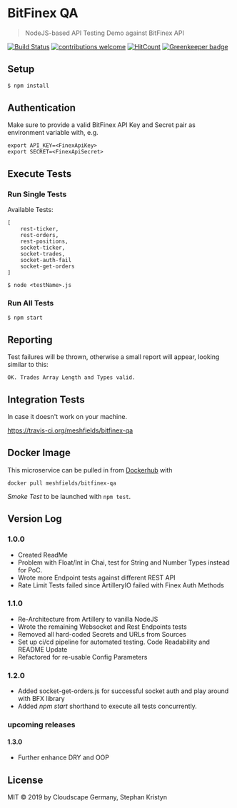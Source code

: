 # BitFinex QA
> NodeJS-based API Testing Demo against BitFinex API

[![Build Status](https://travis-ci.org/meshfields/bitfinex-qa.svg?branch=master)](https://travis-ci.org/meshfields/bitfinex-qa) 
[![contributions welcome](https://img.shields.io/badge/contributions-welcome-brightgreen.svg?style=flat)](https://github.com/meshfields/bitfinex-qa/issues) 
[![HitCount](http://hits.dwyl.io/meshfields/bitfinex-qa.svg)](http://hits.dwyl.io/meshfields/bitfinex-qa) 
[![Greenkeeper badge](https://badges.greenkeeper.io/meshfields/bitfinex-qa.svg)](https://greenkeeper.io/) 

## Setup

```bash
$ npm install
```


## Authentication

Make sure to provide a valid BitFinex API Key and Secret pair as environment variable with, e.g.

```
export API_KEY=<FinexApiKey>
export SECRET=<FinexApiSecret>
```

## Execute Tests

### Run Single Tests

Available Tests:

```
[
    rest-ticker, 
    rest-orders,
    rest-positions,
    socket-ticker,
    socket-trades,
    socket-auth-fail
    socket-get-orders
]
```

```
$ node <testName>.js
```

### Run All Tests 

```
$ npm start
```

## Reporting

Test failures will be thrown, otherwise a small report will appear, looking similar to this:

```                 
OK. Trades Array Length and Types valid.
```

## Integration Tests

In case it doesn't work on your machine.

https://travis-ci.org/meshfields/bitfinex-qa

## Docker Image

This microservice can be pulled in from [Dockerhub](https://hub.docker.com/r/meshfields/bitfinex-qa) with

`docker pull meshfields/bitfinex-qa`

*Smoke Test* to be launched with `npm test`.

## Version Log

### 1.0.0
* Created ReadMe
* Problem with Float/Int in Chai, test for String and Number Types instead for PoC.
* Wrote more Endpoint tests against different REST API 
* Rate Limit Tests failed since ArtilleryIO failed with Finex Auth Methods

### 1.1.0
* Re-Architecture from Artillery to vanilla NodeJS 
* Wrote the remaining Websocket and Rest Endpoints tests
* Removed all hard-coded Secrets and URLs from Sources
* Set up ci/cd pipeline for automated testing. Code Readability and README Update
* Refactored for re-usable Config Parameters

### 1.2.0
* Added socket-get-orders.js for successful socket auth and play around with BFX library 
* Added *npm start* shorthand to execute all tests concurrently.

### upcoming releases 
#### 1.3.0
* Further enhance DRY and OOP


## License

MIT © 2019 by Cloudscape Germany, Stephan Kristyn

